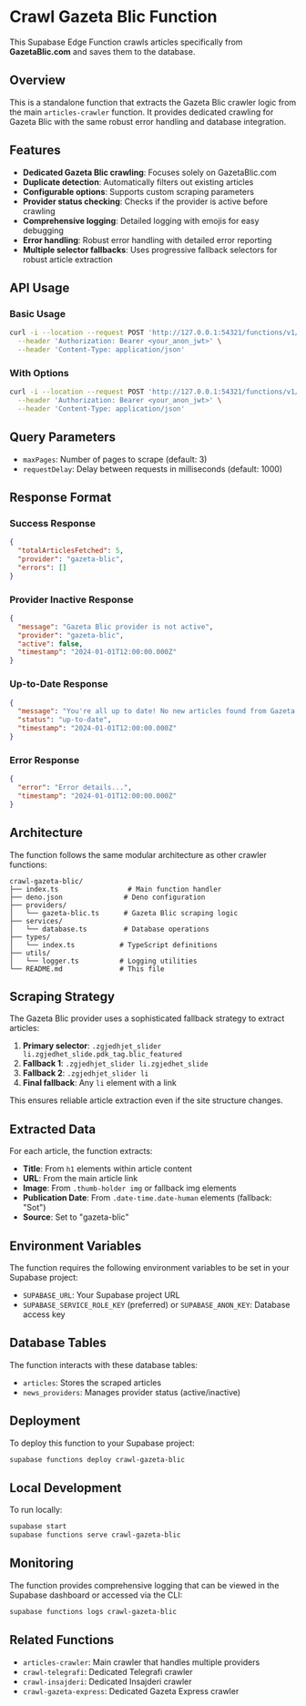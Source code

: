 # Crawl Gazeta Blic Function

This Supabase Edge Function crawls articles specifically from **GazetaBlic.com** and saves them to the database.

## Overview

This is a standalone function that extracts the Gazeta Blic crawler logic from the main `articles-crawler` function. It provides dedicated crawling for Gazeta Blic with the same robust error handling and database integration.

## Features

- **Dedicated Gazeta Blic crawling**: Focuses solely on GazetaBlic.com
- **Duplicate detection**: Automatically filters out existing articles
- **Configurable options**: Supports custom scraping parameters
- **Provider status checking**: Checks if the provider is active before crawling
- **Comprehensive logging**: Detailed logging with emojis for easy debugging
- **Error handling**: Robust error handling with detailed error reporting
- **Multiple selector fallbacks**: Uses progressive fallback selectors for robust article extraction

## API Usage

### Basic Usage

```bash
curl -i --location --request POST 'http://127.0.0.1:54321/functions/v1/crawl-gazeta-blic' \
  --header 'Authorization: Bearer <your_anon_jwt>' \
  --header 'Content-Type: application/json'
```

### With Options

```bash
curl -i --location --request POST 'http://127.0.0.1:54321/functions/v1/crawl-gazeta-blic?maxPages=5&requestDelay=500' \
  --header 'Authorization: Bearer <your_anon_jwt>' \
  --header 'Content-Type: application/json'
```

## Query Parameters

- `maxPages`: Number of pages to scrape (default: 3)
- `requestDelay`: Delay between requests in milliseconds (default: 1000)

## Response Format

### Success Response

```json
{
  "totalArticlesFetched": 5,
  "provider": "gazeta-blic",
  "errors": []
}
```

### Provider Inactive Response

```json
{
  "message": "Gazeta Blic provider is not active",
  "provider": "gazeta-blic",
  "active": false,
  "timestamp": "2024-01-01T12:00:00.000Z"
}
```

### Up-to-Date Response

```json
{
  "message": "You're all up to date! No new articles found from Gazeta Blic",
  "status": "up-to-date",
  "timestamp": "2024-01-01T12:00:00.000Z"
}
```

### Error Response

```json
{
  "error": "Error details...",
  "timestamp": "2024-01-01T12:00:00.000Z"
}
```

## Architecture

The function follows the same modular architecture as other crawler functions:

```
crawl-gazeta-blic/
├── index.ts                 # Main function handler
├── deno.json               # Deno configuration
├── providers/
│   └── gazeta-blic.ts      # Gazeta Blic scraping logic
├── services/
│   └── database.ts         # Database operations
├── types/
│   └── index.ts           # TypeScript definitions
├── utils/
│   └── logger.ts          # Logging utilities
└── README.md              # This file
```

## Scraping Strategy

The Gazeta Blic provider uses a sophisticated fallback strategy to extract articles:

1. **Primary selector**: `.zgjedhjet_slider li.zgjedhet_slide.pdk_tag.blic_featured`
2. **Fallback 1**: `.zgjedhjet_slider li.zgjedhet_slide`
3. **Fallback 2**: `.zgjedhjet_slider li`
4. **Final fallback**: Any `li` element with a link

This ensures reliable article extraction even if the site structure changes.

## Extracted Data

For each article, the function extracts:

- **Title**: From `h1` elements within article content
- **URL**: From the main article link
- **Image**: From `.thumb-holder img` or fallback img elements
- **Publication Date**: From `.date-time.date-human` elements (fallback: "Sot")
- **Source**: Set to "gazeta-blic"

## Environment Variables

The function requires the following environment variables to be set in your Supabase project:

- `SUPABASE_URL`: Your Supabase project URL
- `SUPABASE_SERVICE_ROLE_KEY` (preferred) or `SUPABASE_ANON_KEY`: Database access key

## Database Tables

The function interacts with these database tables:

- `articles`: Stores the scraped articles
- `news_providers`: Manages provider status (active/inactive)

## Deployment

To deploy this function to your Supabase project:

```bash
supabase functions deploy crawl-gazeta-blic
```

## Local Development

To run locally:

```bash
supabase start
supabase functions serve crawl-gazeta-blic
```

## Monitoring

The function provides comprehensive logging that can be viewed in the Supabase dashboard or accessed via the CLI:

```bash
supabase functions logs crawl-gazeta-blic
```

## Related Functions

- `articles-crawler`: Main crawler that handles multiple providers
- `crawl-telegrafi`: Dedicated Telegrafi crawler
- `crawl-insajderi`: Dedicated Insajderi crawler
- `crawl-gazeta-express`: Dedicated Gazeta Express crawler
